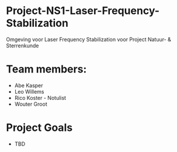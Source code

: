 # Project-NS1-Laser-Frequency-Stabilization
Omgeving voor Laser Frequency Stabilization voor Project Natuur- &amp; Sterrenkunde

# Team members:
 - Abe Kasper
 - Leo Willems
 - Rico Koster - Notulist
 - Wouter Groot

# Project Goals
 - TBD
